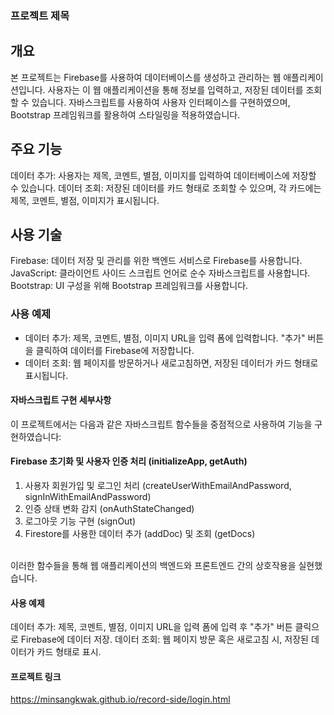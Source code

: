 ### 프로젝트 제목

## 개요
본 프로젝트는 Firebase를 사용하여 데이터베이스를 생성하고 관리하는 웹 애플리케이션입니다. 사용자는 이 웹 애플리케이션을 통해 정보를 입력하고, 저장된 데이터를 조회할 수 있습니다. 자바스크립트를 사용하여 사용자 인터페이스를 구현하였으며, Bootstrap 프레임워크를 활용하여 스타일링을 적용하였습니다.

## 주요 기능
데이터 추가: 사용자는 제목, 코멘트, 별점, 이미지를 입력하여 데이터베이스에 저장할 수 있습니다.
데이터 조회: 저장된 데이터를 카드 형태로 조회할 수 있으며, 각 카드에는 제목, 코멘트, 별점, 이미지가 표시됩니다.

## 사용 기술
Firebase: 데이터 저장 및 관리를 위한 백엔드 서비스로 Firebase를 사용합니다.
JavaScript: 클라이언트 사이드 스크립트 언어로 순수 자바스크립트를 사용합니다.
Bootstrap: UI 구성을 위해 Bootstrap 프레임워크를 사용합니다.

### 사용 예제
- 데이터 추가: 제목, 코멘트, 별점, 이미지 URL을 입력 폼에 입력합니다. "추가" 버튼을 클릭하여 데이터를 Firebase에 저장합니다.
- 데이터 조회: 웹 페이지를 방문하거나 새로고침하면, 저장된 데이터가 카드 형태로 표시됩니다.

#### 자바스크립트 구현 세부사항
이 프로젝트에서는 다음과 같은 자바스크립트 함수들을 중점적으로 사용하여 기능을 구현하였습니다:

#### Firebase 초기화 및 사용자 인증 처리 (initializeApp, getAuth)
1. 사용자 회원가입 및 로그인 처리 (createUserWithEmailAndPassword, signInWithEmailAndPassword)
2. 인증 상태 변화 감지 (onAuthStateChanged)
3. 로그아웃 기능 구현 (signOut)
4. Firestore를 사용한 데이터 추가 (addDoc) 및 조회 (getDocs)
<br/>
이러한 함수들을 통해 웹 애플리케이션의 백엔드와 프론트엔드 간의 상호작용을 실현했습니다.

#### 사용 예제
데이터 추가: 제목, 코멘트, 별점, 이미지 URL을 입력 폼에 입력 후 "추가" 버튼 클릭으로 Firebase에 데이터 저장.
데이터 조회: 웹 페이지 방문 혹은 새로고침 시, 저장된 데이터가 카드 형태로 표시.

#### 프로젝트 링크
https://minsangkwak.github.io/record-side/login.html
